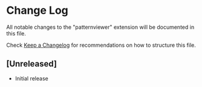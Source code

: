 # Change Log

All notable changes to the "patternviewer" extension will be documented in this file.

Check [Keep a Changelog](http://keepachangelog.com/) for recommendations on how to structure this file.

## [Unreleased]

- Initial release